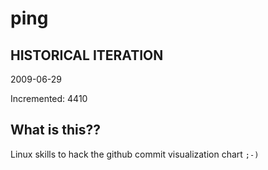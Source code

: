 # ping

## HISTORICAL ITERATION
2009-06-29

Incremented: 4410

## What is this?? 
Linux skills to hack the github commit visualization chart `;-)`

